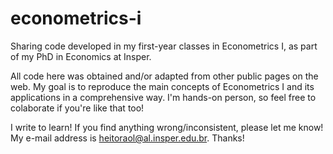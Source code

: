 # econometrics-i
Sharing code developed in my first-year classes in Econometrics I, as part of my PhD in Economics at Insper.

All code here was obtained and/or adapted from other public pages on the web. My goal is to reproduce the main concepts of Econometrics I and its applications in a comprehensive way. I'm hands-on person, so feel free to colaborate if you're like that too!

I write to learn! If you find anything wrong/inconsistent, please let me know! My e-mail address is heitoraol@al.insper.edu.br. Thanks!
